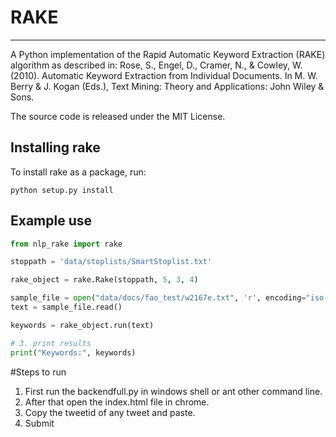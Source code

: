# RAKE
---

A Python implementation of the Rapid Automatic Keyword Extraction (RAKE) algorithm as described in: Rose, S., Engel, D., Cramer, N., & Cowley, W. (2010). Automatic Keyword Extraction from Individual Documents. In M. W. Berry & J. Kogan (Eds.), Text Mining: Theory and Applications: John Wiley & Sons.

The source code is released under the MIT License.

## Installing rake

To install rake as a package, run:

`python setup.py install`

## Example use

```python
from nlp_rake import rake

stoppath = 'data/stoplists/SmartStoplist.txt'

rake_object = rake.Rake(stoppath, 5, 3, 4)

sample_file = open("data/docs/fao_test/w2167e.txt", 'r', encoding="iso-8859-1")
text = sample_file.read()

keywords = rake_object.run(text)

# 3. print results
print("Keywords:", keywords)
```
#Steps to run
1) First run the backendfull.py in windows shell or ant other command line.
2) After that open the index.html file in chrome.
3) Copy the tweetid of any tweet and paste.
4) Submit
